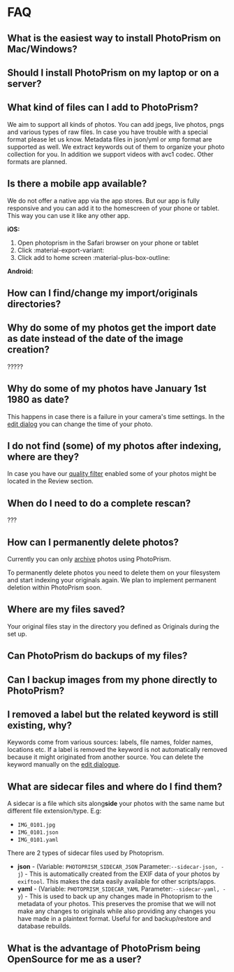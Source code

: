 # FAQ #
## What is the easiest way to install PhotoPrism on Mac/Windows? ##

## Should I install PhotoPrism on my laptop or on a server? ##

## What kind of files can I add to PhotoPrism? ##
We aim to support all kinds of photos. You can add jpegs, live photos, pngs and various types of raw files.
In case you have trouble with a special format please let us know.
Metadata files in json/yml or xmp format are supported as well. We extract keywords out of them to organize your photo collection for you.
In addition we support videos with avc1 codec. Other formats are planned.

## Is there a mobile app available? ##
We do not offer a native app via the app stores. 
But our app is fully responsive and you can add it to the homescreen of your phone or tablet. 
This way you can use it like any other app.

**iOS:**

1. Open photoprism in the Safari browser on your phone or tablet
2. Click :material-export-variant:
3. Click add to home screen :material-plus-box-outline:

**Android:**



## How can I find/change my import/originals directories? ##


## Why do some of my photos get the import date as date instead of the date of the image creation? ##
?????


## Why do some of my photos have January 1st 1980 as date? ##
This happens in case there is a failure in your camera's time settings. 
In the [edit dialog](organize/edit.md) you can change the time of your photo.

## I do not find (some) of my photos after indexing, where are they? ##
In case you have our [quality filter](organize/review.md) enabled some of your photos might be located in the Review section.

## When do I need to do a complete rescan? ##
???

## How can I permanently delete photos? ##
Currently you can only [archive](organize/archive.md) photos using PhotoPrism. 

To permanently delete photos you need to delete them on your filesystem and start indexing your originals again.
We plan to implement permanent deletion within PhotoPrism soon.

## Where are my files saved? ##
Your original files stay in the directory you defined as Originals during the set up.

## Can PhotoPrism do backups of my files? ##

## Can I backup images from my phone directly to PhotoPrism? ##

## I removed a label but the related keyword is still existing, why? ##
Keywords come from various sources: labels, file names, folder names, locations etc. 
If a label is removed the keyword is not automatically removed because it might originated from another source.
You can delete the keyword manually on the [edit dialogue](organize/edit.md).

## What are sidecar files and where do I find them? ##
A sidecar is a file which sits along**side** your photos with the same name but different file extension/type. E.g:

 * `IMG_0101.jpg`
 * `IMG_0101.json`
 * `IMG_0101.yaml`

There are 2 types of sidecar files used by Photoprism. 

 * **json** - (Variable: `PHOTOPRISM_SIDECAR_JSON` Parameter:`--sidecar-json, -j`) - This is automatically created from the EXIF data of your photos by `exiftool`. This makes the data easily available for other scripts/apps.
 * **yaml** - (Variable: `PHOTOPRISM_SIDECAR_YAML` Parameter:`--sidecar-yaml, -y`) - This is used to back up any changes made in Photoprism to the metadata of your photos. This preserves the promise that we will not make any changes to originals while also providing any changes you have made in a plaintext format. Useful for and backup/restore and database rebuilds.

## What is the advantage of PhotoPrism being OpenSource for me as a user? ##
